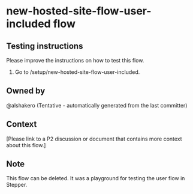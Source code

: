 # new-hosted-site-flow-user-included flow

## Testing instructions

Please improve the instructions on how to test this flow.

1. Go to /setup/new-hosted-site-flow-user-included.

## Owned by

@alshakero (Tentative - automatically generated from the last committer)

## Context

[Please link to a P2 discussion or document that contains more context about this flow.]

## Note

This flow can be deleted. It was a playground for testing the user flow in Stepper.
